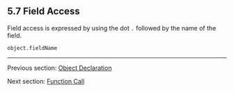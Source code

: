 ## 5.7 Field Access

Field access is expressed by using the dot `.` followed by the name of the field.

```haxe
object.fieldName
```

---

Previous section: [Object Declaration](5.6-Object_Declaration.md)

Next section: [Function Call](5.8-Function_Call.md)